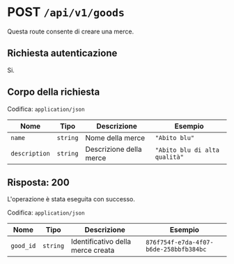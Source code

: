 # POST `/api/v1/goods`

Questa route consente di creare una merce.

## Richiesta autenticazione

Si.

## Corpo della richiesta

Codifica: `application/json`

<!--raw-typst
#figure(
   table(
        columns: (1fr, 1fr, 3fr, 2fr),
        inset: 5pt,
        align: horizon,
        table.header(
            [#text(fill:white)[Nome]],
            [#text(fill:white)[Tipo]],
            [#text(fill:white)[Descrizione]],
            [#text(fill:white)[Esempio]],
        ),
        [`name`], [`string`], [Nome della merce], [`"Abito blu"`],
        [`description`], [`string`], [Descrizione della merce], [`"Abito blu di alta qualità"`],
   ),
   caption: [Corpo della richiesta di POST `/api/v1/goods`],
)
-->

<!--typst-begin-exclude-->
| Nome | Tipo | Descrizione | Esempio |
| ------------- | -------- | ----------------------- | ----------------------------- |
| `name` | `string` | Nome della merce | `"Abito blu"` |
| `description` | `string` | Descrizione della merce | `"Abito blu di alta qualità"` |
<!--typst-end-exclude-->
## Risposta: 200

L'operazione è stata eseguita con successo.

Codifica: `application/json`

<!--raw-typst
#figure(
   table(
        columns: (1fr, 1fr, 3fr, 2fr),
        inset: 5pt,
        align: horizon,
        table.header(
            [#text(fill:white)[Nome]],
            [#text(fill:white)[Tipo]],
            [#text(fill:white)[Descrizione]],
            [#text(fill:white)[Esempio]],
        ),
        [`good_id`], [`string`], [Identificativo della merce creata], [`876f754f-e7da-4f07-b6de-258bbfb384bc`],
   ),
   caption: [Risposta di POST `/api/v1/goods`],
)
-->

<!--typst-begin-exclude-->
| Nome | Tipo | Descrizione | Esempio |
| --------- | -------- | --------------------------------- | -------------------------------------- |
| `good_id` | `string` | Identificativo della merce creata | `876f754f-e7da-4f07-b6de-258bbfb384bc` |
<!--typst-end-exclude-->
